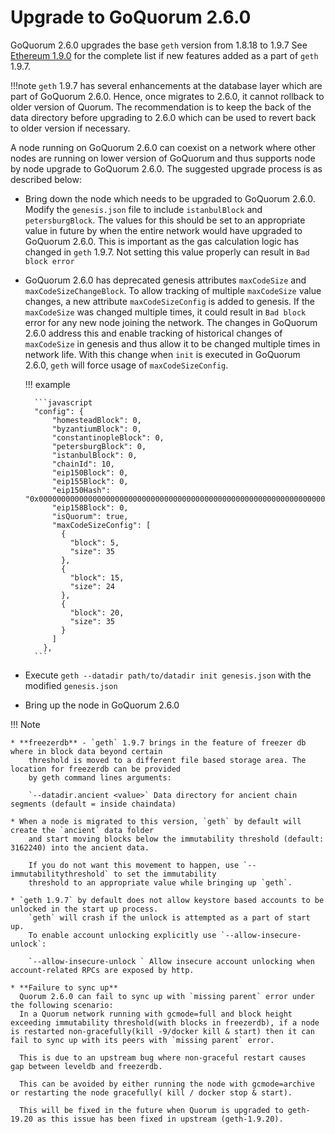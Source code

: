 # Upgrade to GoQuorum 2.6.0

GoQuorum 2.6.0 upgrades the base `geth` version from 1.8.18 to 1.9.7
See [Ethereum 1.9.0](https://blog.ethereum.org/2019/07/10/geth-v1-9-0/) for the complete list if new features added as a part of `geth` 1.9.7.

!!!note
    `geth` 1.9.7 has several enhancements at the database layer which are part of GoQuorum 2.6.0.
    Hence, once migrates to 2.6.0, it cannot rollback to older version of Quorum.
    The recommendation is to keep the back of the data directory before upgrading to 2.6.0 which can be used to revert back to older version if necessary.

A node running on GoQuorum 2.6.0 can coexist on a network where other nodes are running on lower version of GoQuorum and thus supports node by node upgrade to GoQuorum 2.6.0. The suggested upgrade process is as described below:

* Bring down the node which needs to be upgraded to GoQuorum 2.6.0. Modify the `genesis.json` file to include `istanbulBlock` and `petersburgBlock`.
    The values for this should be set to an appropriate value in future by when the entire network would have upgraded to GoQuorum 2.6.0.
    This is important as the gas calculation logic has changed in `geth` 1.9.7.
    Not setting this value properly can result in `Bad block error`

* GoQuorum 2.6.0 has deprecated genesis attributes `maxCodeSize` and `maxCodeSizeChangeBlock`.
    To allow tracking of multiple `maxCodeSize` value changes, a new attribute `maxCodeSizeConfig` is added to genesis.
    If the `maxCodeSize` was changed multiple times, it could result in `Bad block` error for any new node joining the network.
    The changes in GoQuorum 2.6.0 address this and enable tracking of historical changes of `maxCodeSize` in genesis and thus allow it to be changed multiple times in network life.
    With this change when `init` is executed in GoQuorum 2.6.0, `geth` will force usage of `maxCodeSizeConfig`.

    !!! example

        ```javascript
        "config": {
            "homesteadBlock": 0,
            "byzantiumBlock": 0,
            "constantinopleBlock": 0,
            "petersburgBlock": 0,
            "istanbulBlock": 0,
            "chainId": 10,
            "eip150Block": 0,
            "eip155Block": 0,
            "eip150Hash": "0x0000000000000000000000000000000000000000000000000000000000000000",
            "eip158Block": 0,
            "isQuorum": true,
            "maxCodeSizeConfig": [
              {
                "block": 5,
                "size": 35
              },
              {
                "block": 15,
                "size": 24
              },
              {
                "block": 20,
                "size": 35
              }
            ]
          },
        ```

* Execute `geth --datadir path/to/datadir init genesis.json` with the modified `genesis.json`
* Bring up the node in GoQuorum 2.6.0

!!! Note

    * **freezerdb** - `geth` 1.9.7 brings in the feature of freezer db where in block data beyond certain
        threshold is moved to a different file based storage area. The location for freezerdb can be provided
        by geth command lines arguments:

        `--datadir.ancient <value>` Data directory for ancient chain segments (default = inside chaindata)

    * When a node is migrated to this version, `geth` by default will create the `ancient` data folder
        and start moving blocks below the immutability threshold (default: 3162240) into the ancient data.

        If you do not want this movement to happen, use `--immutabilitythreshold` to set the immutability
        threshold to an appropriate value while bringing up `geth`.

    * `geth 1.9.7` by default does not allow keystore based accounts to be unlocked in the start up process.
        `geth` will crash if the unlock is attempted as a part of start up.
        To enable account unlocking explicitly use `--allow-insecure-unlock`:

        `--allow-insecure-unlock ` Allow insecure account unlocking when account-related RPCs are exposed by http.

    * **Failure to sync up**
      Quorum 2.6.0 can fail to sync up with `missing parent` error under the following scenario:
      In a Quorum network running with gcmode=full and block height exceeding immutability threshold(with blocks in freezerdb), if a node is restarted non-gracefully(kill -9/docker kill & start) then it can fail to sync up with its peers with `missing parent` error.

      This is due to an upstream bug where non-graceful restart causes  gap between leveldb and freezerdb.

      This can be avoided by either running the node with gcmode=archive  or restarting the node gracefully( kill / docker stop & start).

      This will be fixed in the future when Quorum is upgraded to geth-19.20 as this issue has been fixed in upstream (geth-1.9.20).


